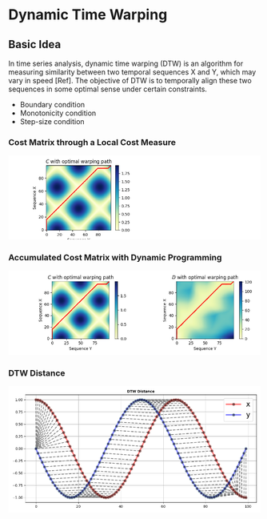 # Dynamic Time Warping

## Basic Idea
In time series analysis, dynamic time warping (DTW) is an algorithm for measuring similarity between two temporal sequences X and Y, which may vary in speed [Ref]. The objective of DTW is to temporally align these two sequences in some optimal sense under certain constraints.
* Boundary condition
* Monotonicity condition
* Step-size condition

### Cost Matrix through a Local Cost Measure
![Image Alt Text](img/cost_matrix.png)

### Accumulated Cost Matrix with Dynamic Programming
![Image Alt Text](img/accumulated_cost_matrix.png)

### DTW Distance
![Image Alt Text](img/dtw_distance.png)